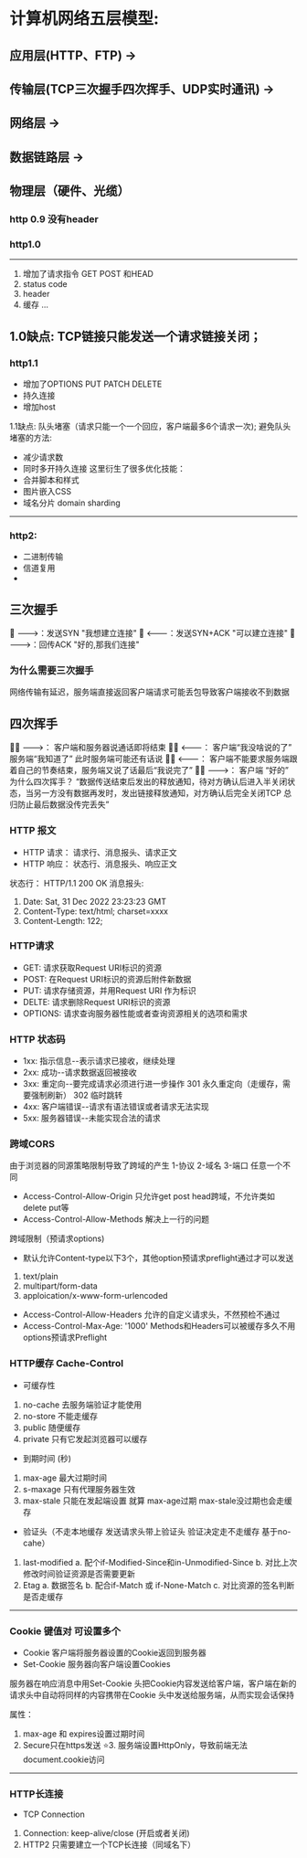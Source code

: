 # 计算机网络五层模型: 
## 应用层(HTTP、FTP) -> 
## 传输层(TCP三次握手四次挥手、UDP实时通讯) -> 
## 网络层 -> 
## 数据链路层 ->
## 物理层（硬件、光缆）

### http 0.9 没有header

### http1.0 
-----------------------------------
1. 增加了请求指令 GET POST 和HEAD
2. status code
3. header
4. 缓存
...

1.0缺点: TCP链接只能发送一个请求链接关闭；
------------------------------------

### http1.1
* 增加了OPTIONS PUT PATCH DELETE 
* 持久连接
* 增加host

1.1缺点: 队头堵塞（请求只能一个一个回应，客户端最多6个请求一次);
避免队头堵塞的方法:
* 减少请求数
* 同时多开持久连接
这里衍生了很多优化技能：
* 合并脚本和样式
* 图片嵌入CSS
* 域名分片 domain sharding
----------------------------------------

### http2:
* 二进制传输
* 信道复用
*  

## 三次握手
🤝 --->：发送SYN "我想建立连接"
🤝 <---：发送SYN+ACK "可以建立连接"
🤝 --->：回传ACK "好的,那我们连接"
### 为什么需要三次握手
网络传输有延迟，服务端直接返回客户端请求可能丢包导致客户端接收不到数据

## 四次挥手
👋🏻 --->： 客户端和服务器说通话即将结束
👋🏻 <---： 客户端“我没啥说的了” 服务端“我知道了” 此时服务端可能还有话说
👋🏻 <---： 客户端不能要求服务端跟着自己的节奏结束，服务端又说了话最后“我说完了”
👋🏻 --->： 客户端 “好的”
为什么四次挥手？
“数据传送结束后发出的释放通知，待对方确认后进入半关闭状态，当另一方没有数据再发时，发出链接释放通知，对方确认后完全关闭TCP 总归防止最后数据没传完丢失”

### HTTP 报文
* HTTP 请求： 请求行、消息报头、请求正文
* HTTP 响应： 状态行、消息报头、响应正文

状态行： HTTP/1.1 200 OK
消息报头: 
1. Date: Sat, 31 Dec 2022 23:23:23 GMT
2. Content-Type: text/html; charset=xxxx
3. Content-Length: 122;          

### HTTP请求
* GET: 请求获取Request URI标识的资源
* POST: 在Request URI标识的资源后附件新数据
* PUT: 请求存储资源，并用Request URI 作为标识
* DELTE: 请求删除Request URI标识的资源
* OPTIONS: 请求查询服务器性能或者查询资源相关的选项和需求

### HTTP 状态码
* 1xx: 指示信息--表示请求已接收，继续处理
* 2xx: 成功--请求数据返回被接收
* 3xx: 重定向--要完成请求必须进行进一步操作   301 永久重定向（走缓存，需要强制刷新） 302 临时跳转
* 4xx: 客户端错误--请求有语法错误或者请求无法实现
* 5xx: 服务器错误--未能实现合法的请求

### 跨域CORS
由于浏览器的同源策略限制导致了跨域的产生 1-协议 2-域名 3-端口 任意一个不同
* Access-Control-Allow-Origin 只允许get post head跨域，不允许类如delete put等
* Access-Control-Allow-Methods 解决上一行的问题

跨域限制（预请求options)
* 默认允许Content-type以下3个，其他option预请求preflight通过才可以发送
1. text/plain
2. multipart/form-data
3. apploication/x-www-form-urlencoded
* Access-Control-Allow-Headers 允许的自定义请求头，不然预检不通过
* Access-Control-Max-Age: '1000' Methods和Headers可以被缓存多久不用options预请求Preflight

### HTTP缓存 Cache-Control
* 可缓存性
1. no-cache 去服务端验证才能使用
2. no-store 不能走缓存
3. public 随便缓存
4. private 只有它发起浏览器可以缓存

* 到期时间 (秒)
1. max-age 最大过期时间
2. s-maxage 只有代理服务器生效
3. max-stale 只能在发起端设置 就算 max-age过期 max-stale没过期也会走缓存

* 验证头（不走本地缓存 发送请求头带上验证头 验证决定走不走缓存 基于no-cahe）
1. last-modified
  a. 配个if-Modified-Since和in-Unmodified-Since
  b. 对比上次修改时间验证资源是否需要更新
2. Etag
  a. 数据签名
  b. 配合if-Match 或 if-None-Match
  c. 对比资源的签名判断是否走缓存
------------------------------------------

### Cookie 键值对 可设置多个
* Cookie 客户端将服务器设置的Cookie返回到服务器
* Set-Cookie 服务器向客户端设置Cookies

服务器在响应消息中用Set-Cookie 头把Cookie内容发送给客户端，客户端在新的请求头中自动将同样的内容携带在Cookie 头中发送给服务端，从而实现会话保持

属性：
1. max-age 和 expires设置过期时间
2. Secure只在https发送
⭐️3. 服务端设置HttpOnly，导致前端无法document.cookie访问 
------------------------------------------

### HTTP长连接
* TCP Connection
 1. Connection: keep-alive/close  (开启或者关闭)
 2. HTTP2 只需要建立一个TCP长连接（同域名下）